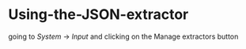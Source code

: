 # Using-the-JSON-extractor
going to *System* -> *Input* and clicking on the Manage extractors button

